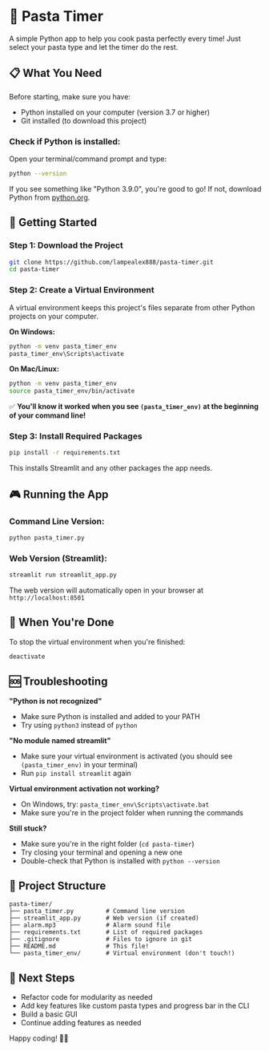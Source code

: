 # 🍝 Pasta Timer

A simple Python app to help you cook pasta perfectly every time! Just select your pasta type and let the timer do the rest.

## 📋 What You Need

Before starting, make sure you have:
- Python installed on your computer (version 3.7 or higher)
- Git installed (to download this project)

### Check if Python is installed:
Open your terminal/command prompt and type:
```bash
python --version
```
If you see something like "Python 3.9.0", you're good to go! If not, download Python from [python.org](https://python.org).

## 🚀 Getting Started

### Step 1: Download the Project
```bash
git clone https://github.com/lampealex888/pasta-timer.git
cd pasta-timer
```

### Step 2: Create a Virtual Environment
A virtual environment keeps this project's files separate from other Python projects on your computer.

**On Windows:**
```bash
python -m venv pasta_timer_env
pasta_timer_env\Scripts\activate
```

**On Mac/Linux:**
```bash
python -m venv pasta_timer_env
source pasta_timer_env/bin/activate
```

✅ **You'll know it worked when you see `(pasta_timer_env)` at the beginning of your command line!**

### Step 3: Install Required Packages
```bash
pip install -r requirements.txt
```

This installs Streamlit and any other packages the app needs.

## 🎮 Running the App

### Command Line Version:
```bash
python pasta_timer.py
```

### Web Version (Streamlit):
```bash
streamlit run streamlit_app.py
```

The web version will automatically open in your browser at `http://localhost:8501`

## 🛑 When You're Done

To stop the virtual environment when you're finished:
```bash
deactivate
```

## 🆘 Troubleshooting

**"Python is not recognized"**
- Make sure Python is installed and added to your PATH
- Try using `python3` instead of `python`

**"No module named streamlit"**
- Make sure your virtual environment is activated (you should see `(pasta_timer_env)` in your terminal)
- Run `pip install streamlit` again

**Virtual environment activation not working?**
- On Windows, try: `pasta_timer_env\Scripts\activate.bat`
- Make sure you're in the project folder when running the commands

**Still stuck?**
- Make sure you're in the right folder (`cd pasta-timer`)
- Try closing your terminal and opening a new one
- Double-check that Python is installed with `python --version`

## 📁 Project Structure
```
pasta-timer/
├── pasta_timer.py         # Command line version
├── streamlit_app.py       # Web version (if created)
├── alarm.mp3              # Alarm sound file
├── requirements.txt       # List of required packages
├── .gitignore             # Files to ignore in git
├── README.md              # This file!
└── pasta_timer_env/       # Virtual environment (don't touch!)
```

## 🎯 Next Steps

- Refactor code for modularity as needed
- Add key features like custom pasta types and progress bar in the CLI
- Build a basic GUI
- Continue adding features as needed

Happy coding! 🐍✨
